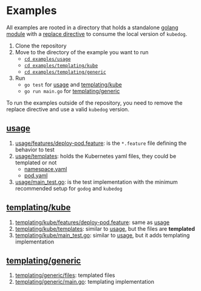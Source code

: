# Examples
All examples are rooted in a directory that holds a standalone [golang module](https://go.dev/ref/mod#introduction) with a [replace directive](https://go.dev/ref/mod#go-mod-file-replace) to consume the local version of `kubedog`.

1. Clone the repository
2. Move to the directory of the example you want to run
   - [`cd examples/usage`](usage)
   - [`cd examples/templating/kube`](templating/kube)
   - [`cd examples/templating/generic`](templating/generic)
3. Run 
   - `go test` for [usage](#usage) and [templating/kube](#templatingkube)
   - `go run main.go` for [templating/generic](#templatinggeneric)

To run the examples outside of the repository, you need to remove the replace directive and use a valid `kubedog` version.

## [usage](usage)

1. [usage/features/deploy-pod.feature](usage/features/deploy-pod.feature): is the `*.feature` file defining the behavior to test
2. [usage/templates](usage/templates): holds the Kubernetes yaml files, they could be templated or not
   - [namespace.yaml](usage/templates/namespace.yaml)
   - [pod.yaml](usage/templates/pod.yaml)
3. [usage/main_test.go](usage/main_test.go): is the test implementation with the minimum recommended setup for `godog` and `kubedog`

## [templating/kube](templating/kube)

1. [templating/kube/features/deploy-pod.feature](templating/kube/features/deploy-pod.feature): same as [usage](#usage)
2. [templating/kube/templates](templating/kube/templates): similar to [usage](#usage), but the files are **templated**
3. [templating/kube/main_test.go](templating/kube/main_test.go): similar to [usage](#usage), but it adds templating implementation

## [templating/generic](templating/generic)

1. [templating/generic/files](templating/generic/files): templated files
2. [templating/generic/main.go](templating/generic/main.go): templating implementation

